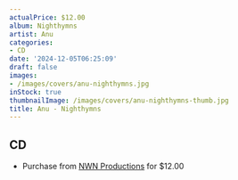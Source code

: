 ```yaml
---
actualPrice: $12.00
album: Nighthymns
artist: Anu
categories:
- CD
date: '2024-12-05T06:25:09'
draft: false
images:
- /images/covers/anu-nighthymns.jpg
inStock: true
thumbnailImage: /images/covers/anu-nighthymns-thumb.jpg
title: Anu - Nighthymns
---
```


## CD
* Purchase from [NWN Productions](http://shop.nwnprod.com/index.php?route=product/product&path=93&product_id=27794&sort=pd.name&order=ASC) for $12.00
